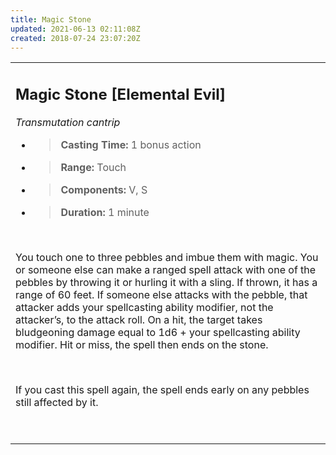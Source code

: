 ```yaml
---
title: Magic Stone
updated: 2021-06-13 02:11:08Z
created: 2018-07-24 23:07:20Z
---
```


<table><tbody><tr class="odd"><td><h2 id="magic-stone-elemental-evil"><strong>Magic Stone</strong> [Elemental Evil]</h2><p><em>Transmutation cantrip</em></p><ul><li><blockquote><p><strong>Casting Time:</strong> 1 bonus action</p></blockquote></li><li><blockquote><p><strong>Range:</strong> Touch</p></blockquote></li><li><blockquote><p><strong>Components:</strong> V, S</p></blockquote></li><li><blockquote><p><strong>Duration:</strong> 1 minute</p></blockquote></li></ul><p> </p><p>You touch one to three pebbles and imbue them with magic. You or someone else can make a ranged spell attack with one of the pebbles by throwing it or hurling it with a sling. If thrown, it has a range of 60 feet. If someone else attacks with the pebble, that attacker adds your spellcasting ability modifier, not the attacker’s, to the attack roll. On a hit, the target takes bludgeoning damage equal to 1d6 + your spellcasting ability modifier. Hit or miss, the spell then ends on the stone.</p><p> </p><p>If you cast this spell again, the spell ends early on any pebbles still affected by it.</p><p> </p></td></tr></tbody></table>
